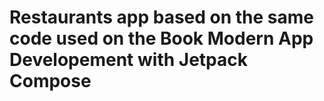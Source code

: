 # Restaurants app based on the same code used on the Book Modern App Developement with Jetpack Compose
